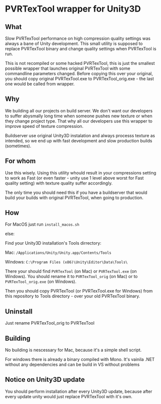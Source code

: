 # PVRTexTool wrapper for Unity3D

## What

Slow PVRTexTool performance on high compression quality settings was always a bane of Unity development. This small utility is supposed to replace PVRTexTool binary and change quality settings when PVRTexTool is run.

This is not recompiled or some hacked PVRTexTool, this is just the smallest possible wrapper that launches original PVRTexTool with some commandline parameters changed. Before copying this over your original, you should copy original PVRTexTool.exe to PVRTexTool_orig.exe - the last one would be called from wrapper.

## Why

We building all our projects on build server. We don't want our developers to suffer abysmally long time when someone pushes new texture or when they change project type. That why all our developers use this wrapper to improve speed of texture compression.

Buildserver use original Unity3D instalation and always processs texture as intended, so we end up with fast development and slow production builds (sometimes).

## For whom

Use this wisely. Using this utility whould result in your compressions setting to work as Fast (or even faster - unity use 1 level above worst for Fast quality setting) with texture quality suffer accordingly. 

The only time you should need this if you have a buildserver that would build your builds with original PVRTexTool, when going to production.

## How

For MacOS just run `install_macos.sh`

else:

Find your Unity3D installation's Tools dirrectory:

Mac: `/Applications/Unity/Unity.app/Contents/Tools`

Windows: `C:\Program Files (x86)\Unity\Editor\Data\Tools\`

There your should find `PVRTexTool` (on Mac) or `PVRTexTool.exe` (on Windows). You should rename it to `PVRTexTool_orig` (on Mac) or to `PVRTexTool_orig.exe` (on Windows).

Then you should copy PVRTexTool (or PVRTexTool.exe for Windows) from this repository to Tools directory - over your old PVRTexTool binary.

## Uninstall

Just rename PVRTexTool_orig to PVRTexTool

## Building

No building is nescessary for Mac, because it's a simple shell script.

For windows there is already a binary compiled with Mono. It's vainila .NET without any dependencies and can be build in VS without problems

## Notice on Unity3D update

You should perform installation after every Unity3D update, because after every update unity would just replace PVRTexTool with it's own.
